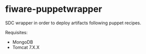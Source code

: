 fiware-puppetwrapper
===================

SDC wrapper in order to deploy artifacts following puppet recipes.

Requisites:
- MongoDB
- Tomcat 7.X.X


